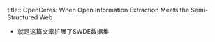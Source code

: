 title:: OpenCeres: When Open Information Extraction Meets the Semi-Structured Web

- 就是这篇文章扩展了SWDE数据集